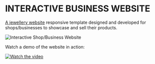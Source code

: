 # INTERACTIVE BUSINESS WEBSITE

[A jewellery website](https://alteakapxhiu.github.io/Interactive-Shop-Business-Website/) responsive template designed and developed for shops/businesses to showcase and sell their products.

![Interactive Shop/Business Website](https://i.postimg.cc/02yzGHS5/Cover-Alisa-Jewels-1.png)

Watch a demo of the website in action:

[![Watch the video](https://img.youtube.com/vi/RsNB99HGBPY/maxresdefault.jpg)](https://www.youtube.com/watch?v=RsNB99HGBPY)
